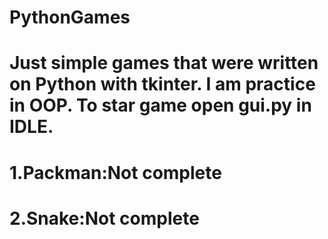 # PythonGames
# Just simple games that were written on Python with tkinter. I am practice in OOP. To star game open gui.py in IDLE.
# 1.Packman:Not complete
# 2.Snake:Not complete
